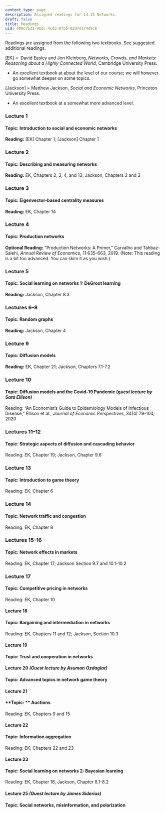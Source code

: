 ```yaml
---
content_type: page
description: Assigned readings for 14.15 Networks.
draft: false
title: Readings
uid: 409c7b21-9bdc-4cd3-8fb5-02d7d174d9c8
---
```

Readings are assigned from the following two textbooks. See suggested additional readings.

\[EK\] =  David Easley and Jon Kleinberg, *Networks, Crowds, and Markets: Reasoning about a Highly Connected World*, Cambridge University Press. 

- An excellent textbook at about the level of our course; we will however go somewhat deeper on some topics.

\[Jackson\] = Matthew Jackson, *Social and Economic Networks*, Princeton University Press. 

- An excellent textbook at a somewhat more advanced level.

### Lecture 1

#### **Topic:** Introduction to social and economic networks 

**Reading:** \[EK\] Chapter 1; \[Jackson\] Chapter 1 

### Lecture 2

#### **Topic:** Describing and measuring networks 

**Reading:** EK, Chapters 2, 3, 4, and 13; Jackson, Chapters 2 and 3 

### Lecture 3

#### Topic: Eigenvector-based centrality measures 

**Reading:** EK, Chapter 14 

### Lecture 4

#### **Topic:** Production networks 

**Optional Reading:** “Production Networks: A Primer,” Carvalho and Tahbaz-Salehi, *Annual Review of Economics*, 11:635-663, 2019. (Note: This reading is a bit too advanced. You can skim it as you wish.) 

### Lecture 5 

#### **Topic:** Social learning on networks 1: DeGroot learning 

**Reading:** Jackson, Chapter 8.3 

### Lectures 6–8 

#### **Topic:** Random graphs 

**Reading:** Jackson, Chapter 4 

### Lecture 9  

#### **Topic:** Diffusion models 

**Reading:** EK, Chapter 21; Jackson, Chapters 7.1-7.2 

### Lecture 10

#### **Topic:** Diffusion models and the Covid-19 Pandemic (g*uest lecture by Sara Ellison)*

Reading: “An Economist’s Guide to Epidemiology Models of Infectious Disease,” Ellison et al., *Journal of Economic Perspectives*, 34(4) 79-104, 2020 

### Lectures 11–12 

#### Topic: Strategic aspects of diffusion and cascading behavior 

Reading: EK, Chapter 19; Jackson, Chapter 9.6 

### Lecture 13

#### Topic: Introduction to game theory 

Reading: EK, Chapter 6 

### Lecture 14

#### Topic: Network traffic and congestion 

Reading: EK, Chapter 8 

### Lectures 15–16

#### Topic: Network effects in markets 

Reading: EK, Chapter 17; Jackson Section 9.7 and 10.1-10.2 

### Lecture 17

#### Topic: Competitive pricing in networks 

Reading: EK, Chapter 10 

#### **Lecture 18**

#### **Topic:** Bargaining and intermediation in networks 

Reading: EK, Chapters 11 and 12; Jackson, Section 10.3 

#### **Lecture 19**

#### **Topic:** Trust and cooperation in networks 

#### **Lecture 20** *(Guest lecture by Asuman Ozdaglar)*

#### **Topic:** Advanced topics in network game theory

#### **Lecture 21**

#### **Topic: ** Auctions 

Reading: EK, Chapters 9 and 15 

#### **Lecture 22** 

#### Topic: Information aggregation 

Reading: EK, Chapters 22 and 23 

#### **Lecture 23** 

#### Topic: Social learning on networks 2: Bayesian learning 

Reading: EK, Chapter 16, Jackson, Chapter 8.1-8.2 

#### **Lecture 25** *(Guest lecture by James Siderius)*

#### Topic: Social networks, misinformation, and polarization
